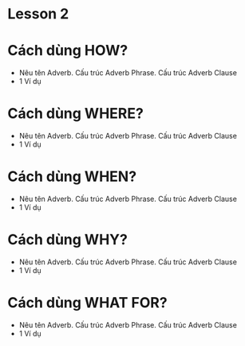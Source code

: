 # Lesson 2
# Cách dùng HOW?
- Nêu tên Adverb. Cấu trúc Adverb Phrase. Cấu trúc Adverb Clause
- 1 Ví dụ 

# Cách dùng WHERE?
- Nêu tên Adverb. Cấu trúc Adverb Phrase. Cấu trúc Adverb Clause
- 1 Ví dụ 

# Cách dùng WHEN?
- Nêu tên Adverb. Cấu trúc Adverb Phrase. Cấu trúc Adverb Clause
- 1 Ví dụ 

# Cách dùng WHY?
- Nêu tên Adverb. Cấu trúc Adverb Phrase. Cấu trúc Adverb Clause
- 1 Ví dụ 

# Cách dùng WHAT FOR?
- Nêu tên Adverb. Cấu trúc Adverb Phrase. Cấu trúc Adverb Clause
- 1 Ví dụ 

